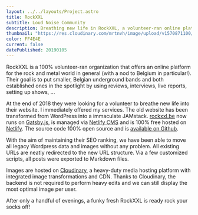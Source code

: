 ```yaml
---
layout: ../../layouts/Project.astro
title: RockXXL
subtitle: Loud Noise Community
description: Breathing new life in RockXXL, a volunteer-ran online platform for the local rock and metal community
thumbnail: "https://res.cloudinary.com/mrtnvh/image/upload/v1570871100/mrtnvh.com/rockxxl.jpg"
color: FF4E4E
current: false
datePublished: 20190105
---
```


<div class="intro mb-ggy">

RockXXL is a 100% volunteer-ran organization that offers an online platform for the rock and metal world in general (with a nod to Belgium in particular!). Their goal is to put smaller, Belgian underground bands and both established ones in the spotlight by using reviews, interviews, live reports, setting up shows, ... 

</div>

<div class="column-lg-2 column-xxl-3 mb-ggy">

At the end of 2018 they were looking for a volunteer to breathe new life into their website. I immediately offered my services. The old website has been transformed from WordPress into a immaculate JAMstack. [rockxxl.be](https://rockxxl.be) now runs on [Gatsby.js](https://gatsbyjs.org), is managed via [Netlify CMS](https://www.netlifycms.org/) and is 100% free hosted on [Netlify](https://www.netlify.com/). The source code 100% open source and is [available on Github](https://github.com/rockxxl/rockxxl). 

With the aim of maintaining their SEO ranking, we have been able to move all legacy Wordpress data and images without any problem. All existing URLs are neatly redirected to the new URL structure. Via a few customized scripts, all posts were exported to Markdown files. 

Images are hosted on [Cloudinary](https://cloudinary.com), a heavy-duty media hosting platform with integrated image transformations and CDN. Thanks to Cloudinary, the backend is not required to perform heavy edits and we can still display the most optimal image per user. 

After only a handful of evenings, a funky fresh RockXXL is ready rock your socks off!

</div>
